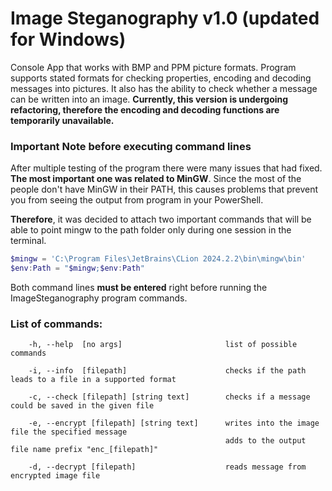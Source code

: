 # Image Steganography v1.0 (updated for Windows)

Console App that works with BMP and PPM picture formats. Program supports stated formats for checking properties, encoding and decoding messages into pictures. It also has the ability to check whether a message can be written into an image.
**Currently, this version is undergoing refactoring, therefore the encoding and decoding functions are temporarily unavailable.**

### Important Note before executing command lines
After multiple testing of the program there were many issues that had fixed. **The most important one was related to MinGW**. Since the most of the people don't have MinGW in their PATH, this causes problems that prevent you from seeing the output from program in your PowerShell.

**Therefore**, it was decided to attach two important commands that will be able to point mingw to the path folder only during one session in the terminal.

```powershell
$mingw = 'C:\Program Files\JetBrains\CLion 2024.2.2\bin\mingw\bin'
$env:Path = "$mingw;$env:Path"    
```

Both command lines **must be entered** right before running the ImageSteganography program commands.

### List of commands:

        -h, --help  [no args]                       list of possible commands

        -i, --info  [filepath]                      checks if the path leads to a file in a supported format

        -c, --check [filepath] [string text]        checks if a message could be saved in the given file

        -e, --encrypt [filepath] [string text]      writes into the image file the specified message
                                                    adds to the output file name prefix "enc_[filepath]"

        -d, --decrypt [filepath]                    reads message from encrypted image file
